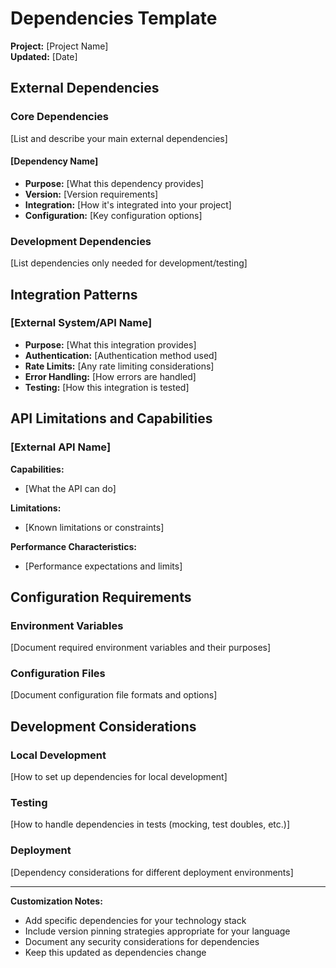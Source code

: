 # Dependencies Template

**Project:** [Project Name]  
**Updated:** [Date]

## External Dependencies

### Core Dependencies

[List and describe your main external dependencies]

#### [Dependency Name]

- **Purpose:** [What this dependency provides]
- **Version:** [Version requirements]
- **Integration:** [How it's integrated into your project]
- **Configuration:** [Key configuration options]

### Development Dependencies

[List dependencies only needed for development/testing]

## Integration Patterns

### [External System/API Name]

- **Purpose:** [What this integration provides]
- **Authentication:** [Authentication method used]
- **Rate Limits:** [Any rate limiting considerations]
- **Error Handling:** [How errors are handled]
- **Testing:** [How this integration is tested]

## API Limitations and Capabilities

### [External API Name]

**Capabilities:**

- [What the API can do]

**Limitations:**

- [Known limitations or constraints]

**Performance Characteristics:**

- [Performance expectations and limits]

## Configuration Requirements

### Environment Variables

[Document required environment variables and their purposes]

### Configuration Files

[Document configuration file formats and options]

## Development Considerations

### Local Development

[How to set up dependencies for local development]

### Testing

[How to handle dependencies in tests (mocking, test doubles, etc.)]

### Deployment

[Dependency considerations for different deployment environments]

---

**Customization Notes:**

- Add specific dependencies for your technology stack
- Include version pinning strategies appropriate for your language
- Document any security considerations for dependencies
- Keep this updated as dependencies change
